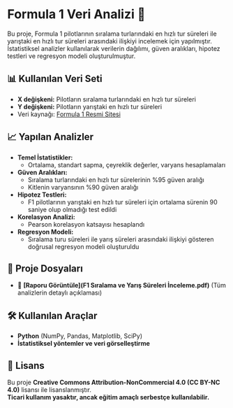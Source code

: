 # Formula 1 Veri Analizi 🚀  

Bu proje, Formula 1 pilotlarının sıralama turlarındaki en hızlı tur süreleri ile yarıştaki en hızlı tur süreleri arasındaki ilişkiyi incelemek için yapılmıştır. İstatistiksel analizler kullanılarak verilerin dağılımı, güven aralıkları, hipotez testleri ve regresyon modeli oluşturulmuştur.  

## 📊 Kullanılan Veri Seti  

- **X değişkeni:** Pilotların sıralama turlarındaki en hızlı tur süreleri  
- **Y değişkeni:** Pilotların yarıştaki en hızlı tur süreleri  
- Veri kaynağı: [Formula 1 Resmi Sitesi](https://www.formula1.com/en/results.html)  

## 📈 Yapılan Analizler  

- **Temel İstatistikler:**  
  - Ortalama, standart sapma, çeyreklik değerler, varyans hesaplamaları  
- **Güven Aralıkları:**  
  - Sıralama turlarındaki en hızlı tur sürelerinin %95 güven aralığı  
  - Kitlenin varyansının %90 güven aralığı  
- **Hipotez Testleri:**  
  - F1 pilotlarının yarıştaki en hızlı tur süreleri için ortalama sürenin 90 saniye olup olmadığı test edildi  
- **Korelasyon Analizi:**  
  - Pearson korelasyon katsayısı hesaplandı  
- **Regresyon Modeli:**  
  - Sıralama turu süreleri ile yarış süreleri arasındaki ilişkiyi gösteren doğrusal regresyon modeli oluşturuldu  

## 📂 Proje Dosyaları  

- 📄 **[Raporu Görüntüle](F1 Sıralama ve Yarış Süreleri İnceleme.pdf)** (Tüm analizlerin detaylı açıklaması)  

## 🛠 Kullanılan Araçlar  

- **Python** (NumPy, Pandas, Matplotlib, SciPy)  
- **İstatistiksel yöntemler ve veri görselleştirme**  

## 📜 Lisans  

Bu proje **Creative Commons Attribution-NonCommercial 4.0 (CC BY-NC 4.0)** lisansı ile lisanslanmıştır.  
**Ticari kullanım yasaktır, ancak eğitim amaçlı serbestçe kullanılabilir.** 
